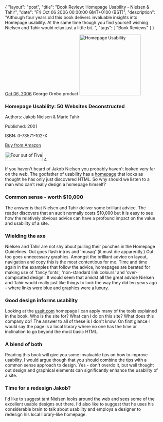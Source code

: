 {
  "layout": "post",
  "title": "Book Review: Homepage Usability - Nielsen &amp; Tahir",
  "date": "Fri Oct 06 2006 00:00:00 GMT+0100 (BST)",
  "description": "Although four years old this book delivers invaluable insights into Homepage usability. At the same time though you find yourself wishing Nielsen and Tahir would relax just a little bit. ",
  "tags": [
    "Book Reviews"
  ]
}

<abbr class="dtreviewed" title="20061006T0930">Oct 06, 2006</abbr>
<span class="reviewer vcard" id="reviewer-vcard">
    <span class="fn">George Ornbo</span>
</span>
<span class="type">product</span>
<img src="/images/books/homepage_usability.jpg" title="Homepage Usability" alt="Homepage Usability" class="right" height="200" width="200" />
<h3 class="fn">Homepage Usability: 50 Websites Deconstructed</h3>
<p>Authors: Jakob Nielsen &amp; Marie Tahir</p>

<p>Published: 2001</p>
<p>ISBN: 0-73571-102-X</p>
<p><a href="http://www.amazon.co.uk/exec/obidos/ASIN/073571102X/useit-21/">Buy from Amazon</a></p>
<img src="/images/books/four_stars.gif" title="Four out of Five" alt="Four out of Five" height="30" width="124" />
<span class="rating">4</span>
<div class="description">
<p>If you haven't heard of Jakob Nielsen you probably haven't looked very far on the web. The godfather of usability has a <a href="http://www.useit.com/">homepage</a> that looks as thought he has only just discovered HTML. So why should we listen to a man who can't really design a homepage himself?</p>

<h3>Common sense - worth $10,000 </h3>
<p>The answer is that Nielsen and Tahir deliver some brilliant advice. The reader discovers that an audit normally costs $10,000 but it is easy to see how the relatively obvious advice can have a profound impact on the value and usability of a site.</p>

<h3>Wielding the axe</h3>
<p>Nielsen and Tahir are not shy about pulling their punches in the Homepage Guidelines. Out goes flash intros and 'musaq' (it must die apparently.) Out too goes unnecessary graphics. Amongst the brilliant advice on layout, navigation and copy this is the most contentious for me. Time and time again in the examples that follow the advice, homepages are berated for making use of 'fancy fonts', 'non-standard link colours' and 'over-compicated design'. It would seem that amidst all the great advice Nielsen and Tahir would really just like things to look the way they did ten years ago - where links were blue and graphics were a luxury.</p>

<h3>Good design informs usability</h3>
<p>Looking at the <a href="http://www.useit.com">useit.com</a> homepage I can apply many of the tools explained in the book. Who is the site for? What can I do on this site? What does this company do? The answer to all of these is I don't know. On first glance I would say the page is a local library where no one has the time or inclination to go beyond the most basic HTML.</p>

<h3>A blend of both</h3>
<p>Reading this book will give you some invaluable tips on how to improve usability. I would argue though that you should combine the tips with a common sense approach to design. Yes - don't overdo it, but well thought out design and graphical elements can significantly enhance the usability of a site. </p>

<h3>Time for a redesign Jakob?</h3>
<p>I'd like to suggest taht Nielsen looks around the web and sees some of the excellent usable designs out there. I'd also like to suggest that he uses his considerable brain to talk about usability and employs a designer to redesign his local library-like homepage.</p>
</div>
</div>
